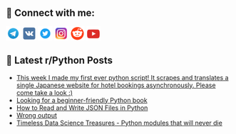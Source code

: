 ## 🔎 Connect with me:
[<img src="https://github.com/bullbesh/bullbesh/blob/main/images/Telegram.png" width="32" height="32" />](https://t.me/bullbesh)
[<img src="https://github.com/bullbesh/bullbesh/blob/main/images/VK.png" width="32" height="32" />](https://vk.com/bullbesh)
[<img src="https://github.com/bullbesh/bullbesh/blob/main/images/Twitter.png" width="32" height="32" />](https://twitter.com/bullbesh1)
[<img src="https://github.com/bullbesh/bullbesh/blob/main/images/Instagram.png" width="32" height="32" />](https://www.instagram.com/bullbesh)
[<img src="https://github.com/bullbesh/bullbesh/blob/main/images/Reddit.png" width="32" height="32" />](https://www.reddit.com/user/bullbesh)
[<img src="https://github.com/bullbesh/bullbesh/blob/main/images/YouTube.png" width="32" height="32" />](https://www.youtube.com/channel/UCtfjRs6uzgq5mfm8S06WTcg)

## 📕 Latest r/Python Posts
<!-- BLOG-POST-LIST:START -->
- [This week I made my first ever python script! It scrapes and translates a single Japanese website for hotel bookings asynchronously. Please come take a look :&rpar;](https://www.reddit.com/r/Python/comments/12m6obx/this_week_i_made_my_first_ever_python_script_it/)
- [Looking for a beginner-friendly Python book](https://www.reddit.com/r/Python/comments/12m5lht/looking_for_a_beginnerfriendly_python_book/)
- [How to Read and Write JSON Files in Python](https://www.reddit.com/r/Python/comments/12m5ffq/how_to_read_and_write_json_files_in_python/)
- [Wrong output](https://www.reddit.com/r/Python/comments/12m38qw/wrong_output/)
- [Timeless Data Science Treasures - Python modules that will never die](https://www.reddit.com/r/Python/comments/12m2pxe/timeless_data_science_treasures_python_modules/)
<!-- BLOG-POST-LIST:END -->
